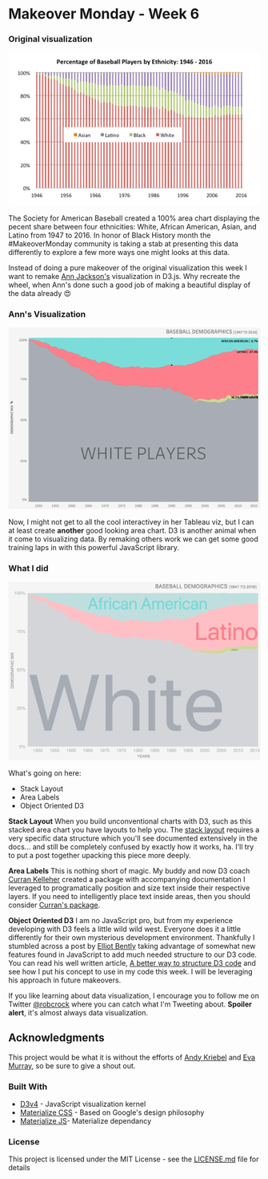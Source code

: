 
# Makeover Monday - Week 6

### Original visualization
![Original visualization](https://raw.githubusercontent.com/robcrock/baseball_demographics/master/images/original.png)

The Society for American Baseball created a 100% area chart displaying the pecent share between four ethnicities: White, African American, Asian, and Latino from 1947 to 2016. In honor of Black History month the #MakeoverMonday community is taking a stab at presenting this data differently to explore a few more ways one might looks at this data.

Instead of doing a pure makeover of the original visualization this week I want to remake [Ann Jackson's](https://twitter.com/AnnUJackson) visualization in D3.js. Why recreate the wheel, when Ann's done such a good job of making a beautiful display of the data already 😍

### Ann's Visualization
![Ann's Visualization](https://raw.githubusercontent.com/robcrock/baseball_demographics/master/images/ann_remake.png)

Now, I might not get to all the cool interactivey in her Tableau viz, but I can at least create **another** good looking area chart. D3 is another animal when it come to visualizing data. By remaking others work we can get some good training laps in with this powerful JavaScript library.

### What I did
![Your visualizaiton](https://raw.githubusercontent.com/robcrock/baseball_demographics/master/images/my_remake.png)

What's going on here:
* Stack Layout
* Area Labels
* Object Oriented D3

**Stack Layout**
When you build unconventional charts with D3, such as this stacked area chart you have layouts to help you. The [stack layout](https://github.com/d3/d3-shape#_stack) requires a very specific data structure which you'll see documented extensively in the docs... and still be completely confused by exactly how it works, ha. I'll try to put a post together upacking this piece more deeply.

**Area Labels**
This is nothing short of magic. My buddy and now D3 coach [Curran Kelleher](https://twitter.com/currankelleher) created a package with accompanying documentation I leveraged to programatically position and size text inside their respective layers. If you need to intelligently place text inside areas, then you should consider [Curran's package](https://github.com/curran/d3-area-label).

**Object Oriented D3**
I am no JavaScript pro, but from my experience developing with D3 feels a little wild wild west. Everyone does it a little differently for their own mysterious development environment. Thankfully I stumbled across a post by [Elliot Bently](https://twitter.com/elliot_bentley) taking advantage of somewhat new features found in JavaScript to add much needed structure to our D3 code. You can read his well written article, [A better way to structure D3 code](http://ejb.github.io/2017/08/09/a-better-way-to-structure-d3-code-es6-version.html) and see how I put his concept to use in my code this week. I will be leveraging his approach in future makeovers.

If you like learning about data visualization, I encourage you to follow me on Twitter [@robcrock](twitter.com/robcrock) where you can catch what I'm Tweeting about. **Spoiler alert**, it's almost always data visualization.

## Acknowledgments

This project would be what it is without the efforts of [Andy Kriebel](https://twitter.com/VizWizBI) and [Eva Murray](https://twitter.com/TriMyData), so be sure to give a shout out.

### Built With

* [D3v4](https://d3js.org/d3.v4.min.js) - JavaScript visualization kernel
* [Materialize CSS](https://cdnjs.cloudflare.com/ajax/libs/materialize/0.100.2/css/materialize.min.css) - Based on Google's design philosophy
* [Materialize JS](https://cdnjs.cloudflare.com/ajax/libs/materialize/0.100.2/js/materialize.min.js)- Materialize dependancy

### License

This project is licensed under the MIT License - see the [LICENSE.md](LICENSE.md) file for details
